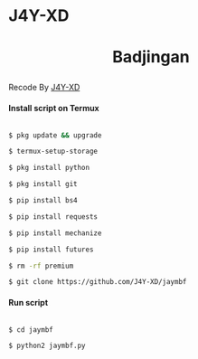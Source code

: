 # J4Y-XD

<h1 align="center">

  Badjingan

</h1>

</div>

<p align="center">

  Recode By <a href="https://www.facebook.com/KingFajarID">J4Y-XD</a>

</p>

<p align="center">

 

#### Install script on Termux

```bash

$ pkg update && upgrade

$ termux-setup-storage

$ pkg install python

$ pkg install git

$ pip install bs4

$ pip install requests

$ pip install mechanize

$ pip install futures

$ rm -rf premium

$ git clone https://github.com/J4Y-XD/jaymbf

```

#### Run script

```bash

$ cd jaymbf

$ python2 jaymbf.py

```
